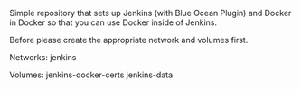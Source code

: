 Simple repository that sets up Jenkins (with Blue Ocean Plugin) and Docker in Docker so that you can use Docker inside of Jenkins.

Before please create the appropriate network and volumes first.

Networks:
jenkins

Volumes:
  jenkins-docker-certs
  jenkins-data


